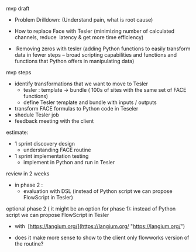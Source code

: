 mvp draft

-   Problem Drilldown: (Understand pain, what is root cause)​
    
-   How to replace Face with Tesler (minimizing number of calculated channels, reduce  latency & get more time efficiency)​
    
-    Removing zeros with tesler (adding Python functions to easily transform data in fewer steps – broad scripting capabilities and functions and functions that Python offers in manipulating data)


mvp steps
- identify transformations that we want to move to Tesler
	- tesler : template -> bundle ( 100s of sites with the same set of FACE functions)
	- define Tesler template and bundle with inputs / outputs
- transform FACE formulas to Python code in Teseler
- shedule Tesler job
- feedback meeting with the client


estimate:
- 1 sprint discovery design
	- understanding FACE routine
- 1 sprint implementation testing
	- implement in Python and run in Tesler

review in 2 weeks

* in phase 2 :
	* evaluation with DSL  (instead of Python script we can propose FlowScript in Tesler)

optional phase 2 ( it might be an option for phase 1):
instead of Python script we can propose FlowScript in Tesler

* with  [https://langium.org/](https://langium.org/ "https://langium.org/")
- does it make more sense to show to the client only flowworks version of the routine?




